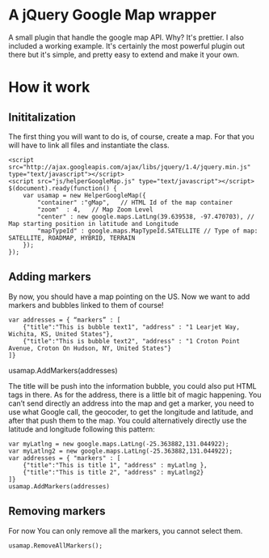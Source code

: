 # A jQuery Google Map wrapper

A small plugin that handle the google map API. Why? It's prettier. I also included a working example. It's certainly the most powerful plugin out there but it's simple, and pretty easy to extend and make it your own.

# How it work


## Inititalization

The first thing you will want to do is, of course, create a map. For that you will have to link all files and instantiate the class.


    <script src="http://ajax.googleapis.com/ajax/libs/jquery/1.4/jquery.min.js" type="text/javascript"></script>
    <script src="js/helperGoogleMap.js" type="text/javascript"></script>
    $(document).ready(function() {
        var usamap = new HelperGoogleMap({
            "container" :"gMap",   // HTML Id of the map container
            "zoom"  : 4,   // Map Zoom Level
            "center" : new google.maps.LatLng(39.639538, -97.470703), // Map starting position in latitude and Longitude
            "mapTypeId" : google.maps.MapTypeId.SATELLITE // Type of map: SATELLITE, ROADMAP, HYBRID, TERRAIN
        });
    });


## Adding markers

By now, you should have a map pointing on the US. Now we want to add markers and bubbles linked to them of course!

    var addresses = { “markers” : [
        {"title":"This is bubble text1", "address" : "1 Learjet Way, Wichita, KS, United States"},
        {"title":"This is bubble text2", "address" : "1 Croton Point Avenue, Croton On Hudson, NY, United States"}
    ]}

usamap.AddMarkers(addresses)

The title will be push into the information bubble, you could also put HTML tags in there. As for the address, there is a little bit of magic happening. You can’t send directly an address into the map and get a marker, you need to use what Google call, the geocoder, to get the longitude and latitude, and after that push them to the map. You could alternatively directly use the latitude and longitude following this pattern:


    var myLatlng = new google.maps.LatLng(-25.363882,131.044922);
    var myLatlng2 = new google.maps.LatLng(-25.363882,131.044922);
    var addresses = { "markers" : [
        {"title":"This is title 1", "address" : myLatlng },
        {"title":"This is title 2", "address" : myLatlng2}
    ]}
    usamap.AddMarkers(addresses)

## Removing markers

For now You can only remove all the markers, you cannot select them.

    usamap.RemoveAllMarkers();

